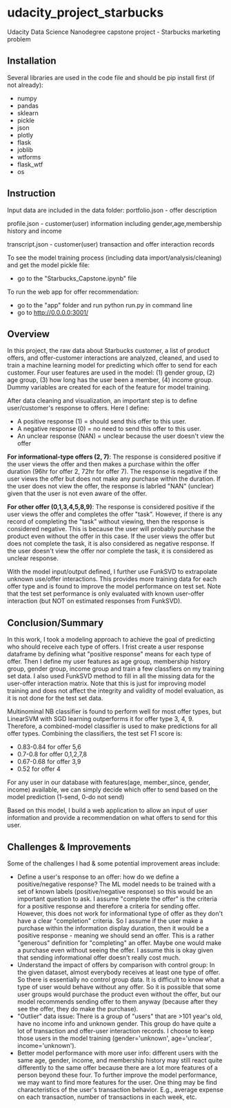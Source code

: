 # udacity_project_starbucks
 
Udacity Data Science Nanodegree capstone project - Starbucks marketing problem


## Installation
Several libraries are used in the code file and should be pip install first (if not already):
- numpy
- pandas 
- sklearn
- pickle
- json
- plotly
- flask 
- joblib
- wtforms 
- flask_wtf 
- os


## Instruction
Input data are included in the data folder:
portfolio.json - offer description

profile.json - customer(user) information including gender,age,membership history and income

transcript.json - customer(user) transaction and offer interaction records

To see the model training process (including data import/analysis/cleaning) and get the model pickle file:
- go to the "Starbucks_Capstone.ipynb" file

To run the web app for offer recommendation:
- go to the "app" folder and run python run.py in command line
- go to http://0.0.0.0:3001/


## Overview
In this project, the raw data about Starbucks customer, a list of product offers, and offer-customer interactions are analyzed, cleaned, and used to train a machine learning model for predicting which offer to send for each customer. Four user features are used in the model: (1) gender group, (2) age group, (3) how long has the user been a member, (4) income group. Dummy variables are created for each of the feature for model training.

After data cleaning and visualization, an important step is to define user/customer's response to offers. Here I define:
- A positive response (1) = should send this offer to this user.
- A negative response (0) = no need to send this offer to this user.
- An unclear response (NAN) = unclear because the user doesn't view the offer

**For informational-type offers (2, 7)**:
The response is considered positive if the user views the offer and then makes a purchase within the offer duration (96hr for offer 2, 72hr for offer 7).
The response is negative if the user views the offer but does not make any purchase within the duration.
If the user does not view the offer, the response is labrled "NAN" (unclear) given that the user is not even aware of the offer.

**For other offer (0,1,3,4,5,8,9)**:
The response is considered positive if the user views the offer and completes the offer "task".
However, if there is any record of completing the "task" without viewing, then the response is considered negative. This is because the user will probably purchase the product even without the offer in this case.
If the user views the offer but does not complete the task, it is also considered as negative response.
If the user doesn't view the offer nor complete the task, it is considered as unclear response.

With the model input/output defined, I further use FunkSVD to extrapolate unknown use/offer interactions. This provides more training data for each offer type and is found to improve the model performance on test set. Note that the test set performance is only evaluated with known user-offer interaction (but NOT on estimated responses from FunkSVD).


## Conclusion/Summary
In this work, I took a modeling approach to achieve the goal of predicting who should receive each type of offers. I frist create a user response dataframe by defining what "positive response" means for each type of offer. Then I define my user features as age group, membership history group, gender group, income group and train a few classfiers on my training set data. I also used FunkSVD method to fill in all the missing data for the user-offer interaction matrix. Note that this is just for improving model training and does not affect the integrity and validity of model evaluation, as it is not done for the test set data.

Multinominal NB classifier is found to perform well for most offer types, but LinearSVM with SGD learning outperforms it for offer type 3, 4, 9. Therefore, a combined-model classifier is used to make predictions for all offer types. Combining the classifiers, the test set F1 score is:
- 0.83-0.84 for offer 5,6
- 0.7-0.8 for offer 0,1,2,7,8
- 0.67-0.68 for offer 3,9
- 0.52 for offer 4

For any user in our database with features(age, member_since, gender, income) available, we can simply decide which offer to send based on the model prediction (1-send, 0-do not send)

Based on this model, I build a web application to allow an input of user information and provide a recommendation on what offers to send for this user.

## Challenges & Improvements
Some of the challenges I had & some potential improvement areas include:
- Define a user's response to an offer: how do we define a positive/negative response? The ML model needs to be trained with a set of known labels (positive/negative response) so this would be an important question to ask. I assume "complete the offer" is the criteria for a positive response and therefore a criteria for sending offer. However, this does not work for informational type of offer as they don't have a clear "completion" criteria. So I assume if the user make a purchase within the information display duration, then it would be a positive response - meaning we should send an offer. This is a rather "generous" definition for "completing" an offer. Maybe one would make a purchase even without seeing the offer. I assume this is okay given that sending informational offer doesn't really cost much. 
- Understand the impact of offers by comparison with control group: In the given dataset, almost everybody receives at least one type of offer. So there is essentially no control group data. It is difficult to know what a type of user would behave without any offer. So it is possible that some user groups would purchase the product even without the offer, but our model recommends sending offer to them anyway (because after they see the offer, they do make the purchase). 
- "Outlier" data issue: There is a group of "users" that are >101 year's old, have no income info and unknown gender. This group do have quite a lot of transaction and offer-user interaction records. I choose to keep those users in the model training (gender='unknown', age='unclear', income='unknown').
- Better model performance with more user info: different users with the same age, gender, income, and membership history may still react quite differently to the same offer because there are a lot more features of a person beyond these four. To further improve the model performance, we may want to find more features for the user. One thing may be find characteristics of the user's transaction behavior. E.g., average expense on each transaction, number of transactions in each week, etc.


